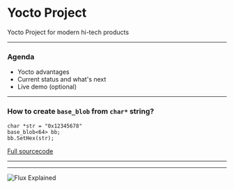 # Yocto Project

Yocto Project for modern hi-tech products

---

### Agenda

- Yocto advantages
- Current status and what's next
- Live demo (optional)

---

### How to create `base_blob` from `char*` string?

```
char *str = "0x12345678"
base_blob<64> bb;
bb.SetHex(str);
```

[Full sourcecode](https://github.com/kostaz/playground/blob/master/cpp/convert_bytes_to_string.cpp)

---

<script src="https://ideone.com/e.js/CeDilU" type="text/javascript" ></script>

---

![Flux Explained](https://facebook.github.io/flux/img/flux-simple-f8-diagram-explained-1300w.png)
